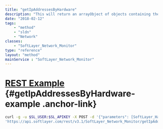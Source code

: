 ```yaml
---
title: "getIpAddressesByHardware"
description: "This will return an arrayObject of objects containing the ipaddresses.  Using an string parameter you can send a partial ipaddress to search within a given ipaddress.  You can also set the max limit as well using the setting the resultLimit. "
date: "2018-02-12"
tags:
    - "method"
    - "sldn"
    - "Network"
classes:
    - "SoftLayer_Network_Monitor"
type: "reference"
layout: "method"
mainService : "SoftLayer_Network_Monitor"
---
```


# [REST Example](#getIpAddressesByHardware-example) <a href="/article/rest/"><i class="fas fa-question"></i></a> {#getIpAddressesByHardware-example .anchor-link} 
```bash
curl -g -u $SL_USER:$SL_APIKEY -X POST -d '{"parameters": [SoftLayer_Hardware, string]}' \
'https://api.softlayer.com/rest/v3.1/SoftLayer_Network_Monitor/getIpAddressesByHardware'
```
